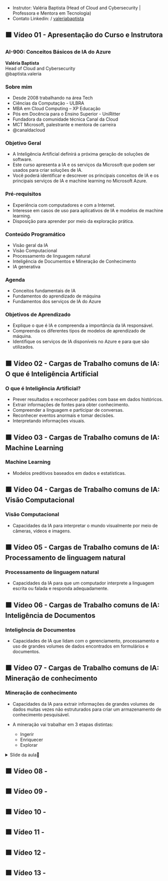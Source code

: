 - Instrutor: Valéria Baptista (Head of Cloud and Cybersecurity | Professora e Mentora em Tecnologia)
- Contato Linkedin: / [valeriabaptista](https://www.linkedin.com/in/valeriabaptista/) 

## 🟩 Vídeo 01 - Apresentação do Curso e Instrutora

### AI-900: Conceitos Básicos de IA do Azure

**Valéria Baptista**  
Head of Cloud and Cybersecurity  
@baptista.valeria

### Sobre mim

- Desde 2008 trabalhando na área Tech  
- Ciências da Computação - ULBRA  
- MBA em Cloud Computing – XP Educação  
- Pós em Docência para o Ensino Superior - UniRitter  
- Fundadora da comunidade técnica Canal da Cloud  
- MCT Microsoft, palestrante e mentora de carreira  
- @canaldacloud

### Objetivo Geral

- A Inteligência Artificial definirá a próxima geração de soluções de software.  
- Este curso apresenta a IA e os serviços da Microsoft que podem ser usados para criar soluções de IA.  
- Você poderá identificar e descrever os principais conceitos de IA e os principais serviços de IA e machine learning no Microsoft Azure.

### Pré-requisitos

- Experiência com computadores e com a Internet.  
- Interesse em casos de uso para aplicativos de IA e modelos de machine learning.  
- Disposição para aprender por meio da exploração prática.

### Conteúdo Programático

- Visão geral da IA  
- Visão Computacional  
- Processamento de linguagem natural  
- Inteligência de Documentos e Mineração de Conhecimento  
- IA generativa

### Agenda

- Conceitos fundamentais de IA  
- Fundamentos do aprendizado de máquina  
- Fundamentos dos serviços de IA do Azure

### Objetivos de Aprendizado

- Explique o que é IA e compreenda a importância da IA responsável.  
- Compreenda os diferentes tipos de modelos de aprendizado de máquina.  
- Identifique os serviços de IA disponíveis no Azure e para que são utilizados.


## 🟩 Vídeo 02 - Cargas de Trabalho comuns de IA: O que é Inteligência Artificial

### O que é Inteligência Artificial?

- Prever resultados e reconhecer padrões com base em dados históricos.
- Extrair informações de fontes para obter conhecimento.
- Compreender a linguagem e participar de conversas.
- Reconhecer eventos anormais e tomar decisões.
- Interpretando informações visuais.

## 🟩 Vídeo 03 - Cargas de Trabalho comuns de IA: Machine Learning

### Machine Learning

- Modelos preditivos baseados em dados e estatísticas.


## 🟩 Vídeo 04 - Cargas de Trabalho comuns de IA: Visão Computacional

### Visão Computacional

- Capacidades da IA para interpretar o mundo visualmente por meio de câmeras, vídeos e imagens.


## 🟩 Vídeo 05 - Cargas de Trabalho comuns de IA: Processamento de linguagem natural

### Processamento de linguagem natural

- Capacidades da IA para que um computador interprete a linguagem escrita ou falada e responda adequadamente.


## 🟩 Vídeo 06 - Cargas de Trabalho comuns de IA: Inteligência de Documentos

### Inteligência de Documentos

- Capacidades de IA que lidam com o gerenciamento, processamento e uso de grandes volumes de dados encontrados em formulários e documentos.


## 🟩 Vídeo 07 - Cargas de Trabalho comuns de IA: Mineração de conhecimento

### Mineração de conhecimento

- Capacidades da IA para extrair informações de grandes volumes de dados muitas vezes não estruturados para criar um armazenamento de conhecimento pesquisável.

- A mineração vai trabalhar em 3 etapas distintas:
    - Ingerir
    - Enriquecer
    - Explorar

<details>
<summary> Slide da aula🔻</summary>
<p align="center">
    <img src="images/image.png" alt="" width="840">
</p>
</details>

## 🟩 Vídeo 08 - 

## 🟩 Vídeo 09 - 

## 🟩 Vídeo 10 - 

## 🟩 Vídeo 11 - 

## 🟩 Vídeo 12 - 

## 🟩 Vídeo 13 - 

